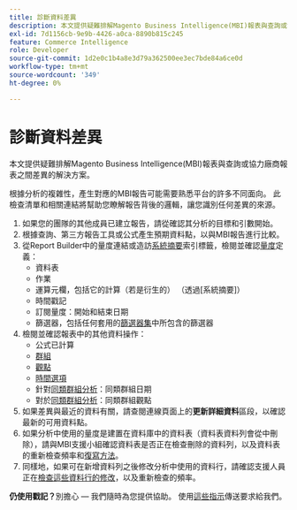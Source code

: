 ```yaml
---
title: 診斷資料差異
description: 本文提供疑難排解Magento Business Intelligence(MBI)報表與查詢或協力廠商報表之間差異的解決方案。
exl-id: 7d1156cb-9e9b-4426-a0ca-8890b815c245
feature: Commerce Intelligence
role: Developer
source-git-commit: 1d2e0c1b4a8e3d79a362500ee3ec7bde84a6ce0d
workflow-type: tm+mt
source-wordcount: '349'
ht-degree: 0%

---
```


# 診斷資料差異

本文提供疑難排解Magento Business Intelligence(MBI)報表與查詢或協力廠商報表之間差異的解決方案。

根據分析的複雜性，產生對應的MBI報告可能需要熟悉平台的許多不同面向。 此檢查清單和相關連結將幫助您瞭解報告背後的邏輯，讓您識別任何差異的來源。

1. 如果您的團隊的其他成員已建立報告，請從確認其分析的目標和引數開始。
1. 根據查詢、第三方報告工具或公式產生預期資料點，以與MBI報告進行比較。
1. 從Report Builder中的量度連結或造訪[系統摘要](https://support.magento.com/hc/en-us/articles/360016730971-Understand-View-definitions-of-metrics-filters-columns-and-column-references-in-the-System-Summary)索引標籤，檢閱並確認[量度](https://experienceleague.adobe.com/docs/commerce-business-intelligence/mbi/build/reports/ess-manage-data-metrics.html)定義：
   * 資料表
   * 作業
   * 運算元欄，包括它的計算（若是衍生的） （透過[系統摘要]）
   * 時間戳記
   * 訂閱量度：開始和結束日期
   * 篩選器，包括任何套用的[篩選器集](https://experienceleague.adobe.com/docs/commerce-business-intelligence/mbi/build/reports/ess-manage-data-filters.html)中所包含的篩選器
1. 檢閱並確認報表中的其他資料操作：
   * 公式已計算
   * [群組](https://experienceleague.adobe.com/docs/commerce-business-intelligence/mbi/tutorials/using-visual-report-builder.html#groupby)
   * [觀點](https://experienceleague.adobe.com/docs/commerce-business-intelligence/mbi/tutorials/using-visual-report-builder.html)
   * [時間選項](https://experienceleague.adobe.com/docs/commerce-business-intelligence/mbi/tutorials/using-visual-report-builder.html)
   * 針對[同類群組分析](https://support.magento.com/hc/en-us/articles/360016504632-Create-cohort-analysis)：同類群組日期
   * 對於[同類群組分析](https://support.magento.com/hc/en-us/articles/360016504632-Create-cohort-analysis)：同類群組觀點
1. 如果差異與最近的資料有關，請查閱連線頁面上的&#x200B;**更新詳細資料**&#x200B;區段，以確認最新的可用資料點。
1. 如果分析中使用的量度是建置在資料庫中的資料表（資料表資料列會從中刪除），請與MBI支援小組確認資料表是否正在檢查刪除的資料列，以及資料表的重新檢查頻率和[復寫方法](https://experienceleague.adobe.com/docs/commerce-business-intelligence/mbi/best-practices/data/opt-db-analysis.html)。
1. 同樣地，如果可在新增資料列之後修改分析中使用的資料行，請確認支援人員正在[檢查這些資料行的修改](https://experienceleague.adobe.com/docs/commerce-business-intelligence/mbi/analyze/warehouse-manager/cfg-data-rechecks.html)，以及重新檢查的頻率。

**仍使用戳記？**&#x200B;別擔心 — 我們隨時為您提供協助。 使用[這些指示](/help/troubleshooting/miscellaneous/mbi-data-discrepancies.md)傳送要求給我們。
